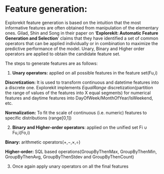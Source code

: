 # Feature generation:

Explorekit feature generation is based on the intuition that the most informative features are often obtained from manipulation of the elementary ones. Gilad, Shin and Song in their paper on ‘**Explorekit: Automatic Feature Generation and Selection**’ claims that they have identified a set of common operators that can be applied individually or in combination to maximize the predictive performance of the model. Unary, Binary and Higher order operators are applied to obtain the candidate feature set. 

The steps to generate features are as follows:

1. **Unary operators:** applied on all possible features in the feature set\(Fu,i\)

**Discretization:** It is used to transform continuous and datetime features into a discrete one. Explorekit implements _EqualRange_ discretization\(partition the range of values of the features into X equal segments\) for numerical features and daytime features into DayOfWeek/MonthOfYear/IsWeekend, etc.

**Normalization:** To fit the scale of continuous \(i.e. numeric\) features to specific distributions \(range\[0,1\]\)

2. **Binary and Higher-order operators**: applied on the unified set Fi ∪ Fu,i\(Fo,i\)

**Binary:** arithmetic operators\(+,−,×,÷\)

**Higher-order:** SQL based operations\(GroupByThenMax, GroupByThenMin, GroupByThenAvg, GroupByThenStdev and GroupByThenCount\)

3. Once again apply unary operators on all the final features  




